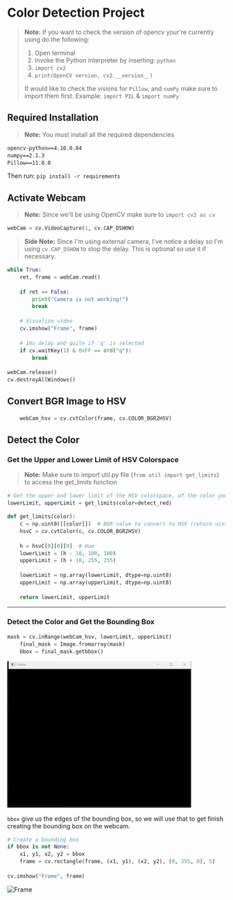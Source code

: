 # Color Detection Project


> **Note:** If you want to check the version of opencv your're currently using do the following: 
> 1. Open terminal
> 2. Invoke the Python interpreter by inserting: `python`
> 3. `import cv2`
> 4. `print(OpenCV version, cv2.__version__)`
>
> If would like to check the visions for `Pillow`, and `numPy` make sure to import them first. 
> Example: `import PIL` & `import numPy`


## Required Installation  
> **Note:** You must install all the required dependencies

```txt
opencv-python==4.10.0.84
numpy==2.1.3
Pillow==11.0.0
```
Then run: `pip install -r requirements`

## Activate Webcam 
> **Note:** Since we'll be using OpenCV make sure to `import cv2 as cv`


```python
webCam = cv.VideoCapture(1, cv.CAP_DSHOW)
```

> **Side Note:** Since I'm using external camera, I've notice a delay so I'm using `cv.CAP_DSHOW` to stop the delay. This is optional so use it if necessary. 

```python
while True:
    ret, frame = webCam.read()

    if ret == False:
        print("Camera is not working!")
        break

    # Visualize video 
    cv.imshow("Frame", frame)

    # 1ms delay and quite if 'q' is selected
    if cv.waitKey(1) & 0xFF == ord("q"):
        break

webCam.release()
cv.destroyAllWindows()
```

## Convert BGR Image to HSV
```python
    webCam_hsv = cv.cvtColor(frame, cv.COLOR_BGR2HSV)
```
 
 ## Detect the Color 
 
 ### Get the Upper and Lower Limit of HSV Colorspace 
> **Note:** Make sure to import util.py file (`from util import get_limits`) to access the get_limits function


```python
# Get the upper and lower limit of the HSV colorspace, of the color you want to detect
lowerLimit, upperLimit = get_limits(color=detect_red)
```
```python
def get_limits(color):
    c = np.uint8([[color]])  # BGR value to convert to HSV (return uint8)
    hsvC = cv.cvtColor(c, cv.COLOR_BGR2HSV)

    h = hsvC[0][0][0]  # Hue
    lowerLimit = (h - 10, 100, 100)
    upperLimit = (h + 10, 255, 255)

    lowerLimit = np.array(lowerLimit, dtype=np.uint8)
    upperLimit = np.array(upperLimit, dtype=np.uint8)

    return lowerLimit, upperLimit
```
---

### Detect the Color and Get the Bounding Box
```python
mask = cv.inRange(webCam_hsv, lowerLimit, upperLimit)
    final_mask = Image.fromarray(mask)
    bbox = final_mask.getbbox()
```
![mask](/GIFs/mask.gif)

`bbox` give us the edges of the bounding box, so we will use that to get finish creating the bounding box on the webcam. 

```python
# Create a bounding box
if bbox is not None:
    x1, y1, x2, y2 = bbox
    frame = cv.rectangle(frame, (x1, y1), (x2, y2), (0, 255, 0), 5)

cv.imshow("Frame", frame)
```
![Frame](/GIFs/frame.gif)
